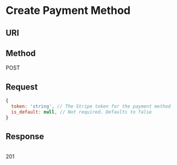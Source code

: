# Create Payment Method
## URI
<!-- TODO -->

## Method
POST

## Request
```js
{
  token: 'string', // The Stripe token for the payment method
  is_default: null, // Not required. Defaults to false
}
```

## Response
```js
```
201
